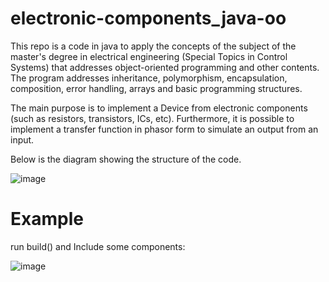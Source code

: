 # electronic-components_java-oo

This repo is a code in java to apply the concepts of the subject of the master's degree in electrical engineering (Special Topics in Control Systems) that addresses object-oriented programming and other contents.
The program addresses inheritance, polymorphism, encapsulation, composition, error handling, arrays and basic programming structures. 

The main purpose is to implement a Device from electronic components (such as resistors, transistors, ICs, etc). Furthermore, it is possible to implement a transfer function in phasor form to simulate an output from an input.

Below is the diagram showing the structure of the code.

![image](https://github.com/hugodiasg/electronic-components_java-oo/assets/80465879/7092293b-0949-461c-88e1-c276c43c01ad)

# Example

run build() and  Include some components:

![image](https://github.com/hugodiasg/electronic-components_java-oo/assets/80465879/28d9b868-591b-4b13-9001-8eeb330cf11d)


